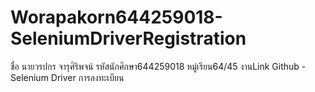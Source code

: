 # Worapakorn644259018-SeleniumDriverRegistration
 ชื่อ นายวรปกร จารุศิริพจน์ รหัสนักศึกษา644259018 หมู่เรียน64/45 งานLink Github - Selenium Driver การลงทะเบียน 
